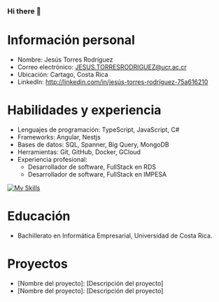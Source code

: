 ### Hi there 👋

<!--
**JesusTorresRodriguez/JesusTorresRodriguez** is a ✨ _special_ ✨ repository because its `README.md` (this file) appears on your GitHub profile.

Here are some ideas to get you started:

- 🔭 I’m currently working on ...
- 🌱 I’m currently learning ...
- 👯 I’m looking to collaborate on ...
- 🤔 I’m looking for help with ...
- 💬 Ask me about ...
- 📫 How to reach me: ...
- 😄 Pronouns: ...
- ⚡ Fun fact: ...
-->
# Información personal

* Nombre: Jesús Torres Rodríguez
* Correo electrónico: JESUS.TORRESRODRIGUEZ@ucr.ac.cr
* Ubicación: Cartago, Costa Rica
* LinkedIn: http://linkedin.com/in/jesús-torres-rodríguez-75a616210

# Habilidades y experiencia

* Lenguajes de programación: TypeScript, JavaScript, C#
* Frameworks: Angular, Nestjs
* Bases de datos: SQL, Spanner, Big Query, MongoDB
* Herramientas: Git, GitHub, Docker, GCloud
* Experiencia profesional:
    * Desarrollador de software, FullStack en RDS
    * Desarrollador de software, FullStack en IMPESA
 

[![My Skills](https://skillicons.dev/icons?i=angular,nestjs,ts,js,html,css,cs)](https://skillicons.dev)

# Educación

* Bachillerato en Informática Empresarial, Universidad de Costa Rica.

# Proyectos

* [Nombre del proyecto]: [Descripción del proyecto]
* [Nombre del proyecto]: [Descripción del proyecto]

